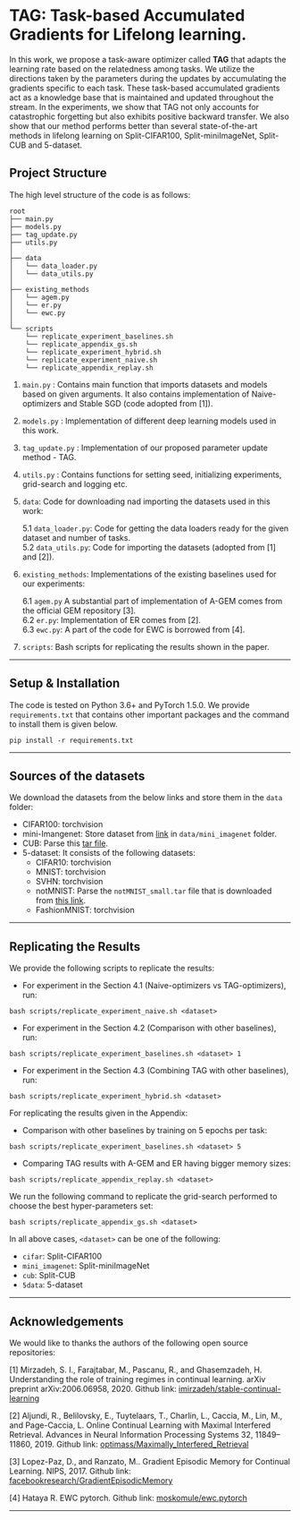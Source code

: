 # TAG: Task-based Accumulated Gradients for Lifelong learning.

In this work, we propose a task-aware optimizer called **TAG** that adapts the learning rate based on the relatedness among tasks. 
We utilize the directions taken by the parameters during the updates by accumulating the gradients specific to each task. 
These task-based accumulated gradients act as a knowledge base that is maintained and updated throughout the stream. 
In the experiments, we show that TAG not only accounts for catastrophic forgetting but also exhibits positive backward transfer. 
We also show that our method performs better than several state-of-the-art methods in lifelong learning on Split-CIFAR100, Split-miniImageNet, Split-CUB and 5-dataset.

## Project Structure
The high level structure of the code is as follows:

```
root
├── main.py
├── models.py
├── tag_update.py
├── utils.py
│
├── data
│   └── data_loader.py
│   └── data_utils.py
│
├── existing_methods
│   └── agem.py
│   └── er.py
│   └── ewc.py
│
└── scripts
    └── replicate_experiment_baselines.sh
    └── replicate_appendix_gs.sh
    └── replicate_experiment_hybrid.sh
    └── replicate_experiment_naive.sh
    └── replicate_appendix_replay.sh

```

1. `main.py`   : Contains main function that imports datasets and models based on given arguments. It also contains implementation of Naive-optimizers and Stable SGD (code adopted from [1]).      
2. `models.py`   : Implementation of different deep learning models used in this work.      
3. `tag_update.py`   : Implementation of our proposed parameter update method - TAG.      
4. `utils.py`   : Contains functions for setting seed, initializing experiments, grid-search and logging etc.      
5. `data`: Code for downloading nad importing the datasets used in this work:
    
    5.1 `data_loader.py`:  Code for getting the data loaders ready for the given dataset and number of tasks.  
    5.2 `data_utils.py`:  Code for importing the datasets (adopted from [1] and [2]).
6. `existing_methods`: Implementations of the existing baselines used for our experiments:   
    
    6.1 `agem.py` A substantial part of implementation of A-GEM comes from the official GEM repository [3].   
    6.2 `er.py`: Implementation of ER comes from [2].  
    6.3 `ewc.py`: A part of the code for EWC is borrowed from [4].  
7. `scripts`: Bash scripts for replicating the results shown in the paper.
 ___
 
## Setup & Installation
The code is tested on Python 3.6+ and PyTorch 1.5.0. We provide ``requirements.txt`` that contains other important packages and the command to install them is given below.
```
pip install -r requirements.txt
```
 ___

## Sources of the datasets
We download the datasets from the below links and store them in the `data` folder:
 * CIFAR100: torchvision
 * mini-Imangenet: Store dataset from [link](https://www.kaggle.com/whitemoon/miniimagenet) in `data/mini_imagenet` folder.
 * CUB: Parse this [tar file](https://drive.google.com/file/d/1hbzc_P1FuxMkcabkgn9ZKinBwW683j45/view).
 * 5-dataset: It consists of the following datasets:
    * CIFAR10: torchvision
    * MNIST: torchvision
    * SVHN: torchvision
    * notMNIST: Parse the `notMNIST_small.tar` file that is downloaded from [this link](https://yaroslavvb.com/upload/notMNIST/).
    * FashionMNIST: torchvision

 ___

## Replicating the Results
We provide the following scripts to replicate the results:   
 * For experiment in the Section 4.1 (Naive-optimizers vs TAG-optimizers), run: 
 ```
 bash scripts/replicate_experiment_naive.sh <dataset>
 ``` 
 * For experiment in the Section 4.2 (Comparison with other baselines), run:
  ```
  bash scripts/replicate_experiment_baselines.sh <dataset> 1
  ``` 
 * For experiment in the Section 4.3 (Combining TAG with other baselines), run: 
 ```
 bash scripts/replicate_experiment_hybrid.sh <dataset>
 ```
 
For replicating the results given in the Appendix:
 * Comparison with other baselines by training on 5 epochs per task: 
 ```
 bash scripts/replicate_experiment_baselines.sh <dataset> 5
 ```
 * Comparing TAG results with A-GEM and ER having bigger memory sizes:
 ```
 bash scripts/replicate_appendix_replay.sh <dataset>
 ```

We run the following command to replicate the grid-search performed to choose the best hyper-parameters set:
 ```
 bash scripts/replicate_appendix_gs.sh <dataset>
 ```

In all above cases, `<dataset>` can be one of the following:
 * `cifar`: Split-CIFAR100
 * `mini_imagenet`: Split-miniImageNet
 * `cub`: Split-CUB
 * `5data`: 5-dataset
 
 ___

## Acknowledgements
We would like to thanks the authors of the following open source repositories:

[1] Mirzadeh,   S.   I.,   Farajtabar,   M.,   Pascanu,   R.,   and Ghasemzadeh,  H. Understanding  the  role  of  training  regimes  in  continual  learning. arXiv  preprint arXiv:2006.06958, 2020. Github link: [imirzadeh/stable-continual-learning](https://github.com/imirzadeh/stable-continual-learning)

[2] Aljundi, R., Belilovsky, E., Tuytelaars, T., Charlin, L., Caccia, M., Lin, M., and Page-Caccia, L. Online Continual Learning with Maximal Interfered Retrieval. Advances in Neural Information Processing Systems 32, 11849–11860, 2019. Github link: [optimass/Maximally_Interfered_Retrieval](https://github.com/optimass/Maximally_Interfered_Retrieval)

[3] Lopez-Paz, D., and Ranzato, M.. Gradient Episodic Memory for Continual Learning. NIPS, 2017. Github link: [facebookresearch/GradientEpisodicMemory](https://github.com/facebookresearch/GradientEpisodicMemory)

[4] Hataya R. EWC pytorch. Github link: [moskomule/ewc.pytorch](https://github.com/moskomule/ewc.pytorch)
 ___
